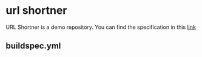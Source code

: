 # url shortner

URL Shortner is a demo repository. You can find the specification in this [link](https://en.wikipedia.org/wiki/URL_shortening)

## buildspec.yml
